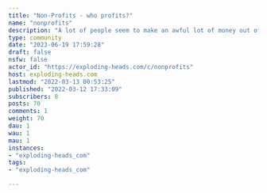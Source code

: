 ```yaml
---
title: "Non-Profits - who profits?" 
name: "nonprofits"
description: "A lot of people seem to make an awful lot of money out of non-profits and get gold plated perks to boot."
type: community
date: "2023-06-19 17:59:28"
draft: false
nsfw: false
actor_id: "https://exploding-heads.com/c/nonprofits"
host: exploding-heads.com
lastmod: "2022-03-13 00:53:25"
published: "2022-03-12 17:33:09"
subscribers: 8
posts: 70
comments: 1
weight: 70
dau: 1
wau: 1
mau: 1
instances:
- "exploding-heads_com"
tags: 
- "exploding-heads_com"

---
```

